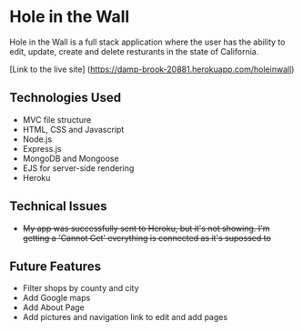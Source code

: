 # Hole in the Wall
Hole in the Wall is a full stack application where the user has the ability to edit, update, create and delete resturants in the state of California.

[Link to the live site] (https://damp-brook-20881.herokuapp.com/holeinwall)

## Technologies Used
- MVC file structure
- HTML, CSS and Javascript
- Node.js
- Express.js
- MongoDB and Mongoose
- EJS for server-side rendering
- Heroku 


## Technical Issues
- <s>My app was successfully sent to Heroku, but it's not showing. I'm getting a 'Cannot Get' everything is connected as it's supossed to</s>

## Future Features
- Filter shops by county and city
- Add Google maps 
- Add About Page
- Add pictures and navigation link to edit and add pages

